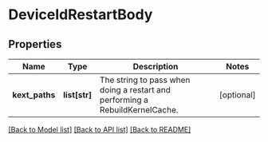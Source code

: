 # DeviceIdRestartBody

## Properties
Name | Type | Description | Notes
------------ | ------------- | ------------- | -------------
**kext_paths** | **list[str]** | The string to pass when doing a restart and performing a RebuildKernelCache. | [optional] 

[[Back to Model list]](../README.md#documentation-for-models) [[Back to API list]](../README.md#documentation-for-api-endpoints) [[Back to README]](../README.md)

